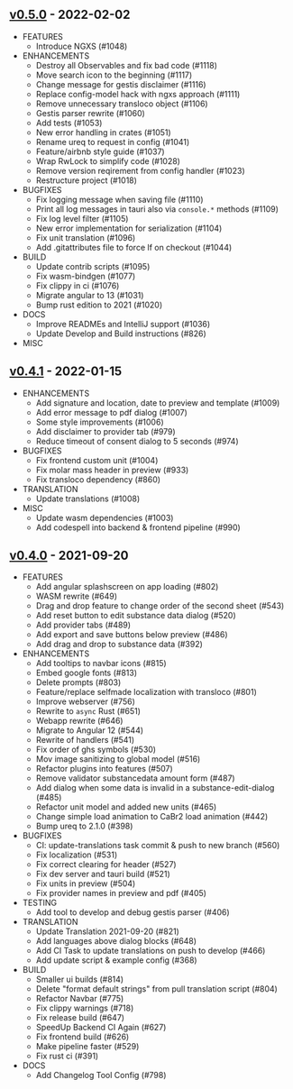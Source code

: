 ## [v0.5.0](https://github.com/Calciumdibromid/CaBr2/releases/tag/v0.5.0) - 2022-02-02

* FEATURES
  * Introduce NGXS (#1048)
* ENHANCEMENTS
  * Destroy all Observables and fix bad code (#1118)
  * Move search icon to the beginning (#1117)
  * Change message for gestis disclaimer (#1116)
  * Replace config-model hack with ngxs approach (#1111)
  * Remove unnecessary transloco object (#1106)
  * Gestis parser rewrite (#1060)
  * Add tests (#1053)
  * New error handling in crates (#1051)
  * Rename ureq to request in config (#1041)
  * Feature/airbnb style guide (#1037)
  * Wrap RwLock to simplify code (#1028)
  * Remove version reqirement from config handler (#1023)
  * Restructure project (#1018)
* BUGFIXES
  * Fix logging message when saving file (#1110)
  * Print all log messages in tauri also via `console.*` methods (#1109)
  * Fix log level filter (#1105)
  * New error implementation for serialization (#1104)
  * Fix unit translation (#1096)
  * Add .gitattributes file to force lf on checkout (#1044)
* BUILD
  * Update contrib scripts (#1095)
  * Fix wasm-bindgen (#1077)
  * Fix clippy in ci (#1076)
  * Migrate angular to 13 (#1031)
  * Bump rust edition to 2021 (#1020)
* DOCS
  * Improve READMEs and IntelliJ support (#1036)
  * Update Develop and Build instructions (#826)
* MISC

## [v0.4.1](https://github.com/Calciumdibromid/CaBr2/releases/tag/v0.4.1) - 2022-01-15

* ENHANCEMENTS
  * Add signature and location, date to preview and template (#1009)
  * Add error message to pdf dialog (#1007)
  * Some style improvements (#1006)
  * Add disclaimer to provider tab (#979)
  * Reduce timeout of consent dialog to 5 seconds (#974)
* BUGFIXES
  * Fix frontend custom unit (#1004)
  * Fix molar mass header in preview (#933)
  * Fix transloco dependency (#860)
* TRANSLATION
  * Update translations (#1008)
* MISC
  * Update wasm dependencies (#1003)
  * Add codespell into backend & frontend pipeline (#990)

## [v0.4.0](https://github.com/Calciumdibromid/CaBr2/releases/tag/v0.4.0) - 2021-09-20

* FEATURES
  * Add angular splashscreen on app loading (#802)
  * WASM rewrite (#649)
  * Drag and drop feature to change order of the second sheet (#543)
  * Add reset button to edit substance data dialog (#520)
  * Add provider tabs (#489)
  * Add export and save buttons below preview (#486)
  * Add drag and drop to substance data (#392)
* ENHANCEMENTS
  * Add tooltips to navbar icons (#815)
  * Embed google fonts (#813)
  * Delete prompts (#803)
  * Feature/replace selfmade localization with transloco (#801)
  * Improve webserver (#756)
  * Rewrite to `async` Rust (#651)
  * Webapp rewrite (#646)
  * Migrate to Angular 12 (#544)
  * Rewrite of handlers (#541)
  * Fix order of ghs symbols (#530)
  * Mov image sanitizing to global model (#516)
  * Refactor plugins into features (#507)
  * Remove validator substancedata amount form (#487)
  * Add dialog when some data is invalid in a substance-edit-dialog (#485)
  * Refactor unit model and added new units (#465)
  * Change simple load animation to CaBr2 load animation (#442)
  * Bump ureq to 2.1.0 (#398)
* BUGFIXES
  * CI: update-translations task commit & push to new branch (#560)
  * Fix localization (#531)
  * Fix correct clearing for header (#527)
  * Fix dev server and tauri build (#521)
  * Fix units in preview (#504)
  * Fix provider names in preview and pdf (#405)
* TESTING
  * Add tool to develop and debug gestis parser (#406)
* TRANSLATION
  * Update Translation 2021-09-20 (#821)
  * Add languages above dialog blocks (#648)
  * Add CI Task to update translations on push to develop (#466)
  * Add update script & example config (#368)
* BUILD
  * Smaller ui builds (#814)
  * Delete "format default strings" from pull translation script (#804)
  * Refactor Navbar (#775)
  * Fix clippy warnings (#718)
  * Fix release build (#647)
  * SpeedUp Backend CI Again (#627)
  * Fix frontend build (#626)
  * Make pipeline faster (#529)
  * Fix rust ci (#391)
* DOCS
  * Add Changelog Tool Config (#798)
